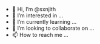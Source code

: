 - 👋 Hi, I’m @sxnjith
- 👀 I’m interested in ...
- 🌱 I’m currently learning ...
- 💞️ I’m looking to collaborate on ...
- 📫 How to reach me ...

<!---
sxnjith/sxnjith is a ✨ special ✨ repository because its `README.md` (this file) appears on your GitHub profile.
You can click the Preview link to take a look at your changes.
--->
